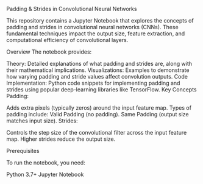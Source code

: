 Padding & Strides in Convolutional Neural Networks


This repository contains a Jupyter Notebook that explores the concepts of padding and strides in convolutional neural networks (CNNs). These fundamental techniques impact the output size, feature extraction, and computational efficiency of convolutional layers.

Overview
The notebook provides:

Theory: Detailed explanations of what padding and strides are, along with their mathematical implications.
Visualizations: Examples to demonstrate how varying padding and stride values affect convolution outputs.
Code Implementation: Python code snippets for implementing padding and strides using popular deep-learning libraries like TensorFlow.
Key Concepts
Padding:

Adds extra pixels (typically zeros) around the input feature map.
Types of padding include:
Valid Padding (no padding).
Same Padding (output size matches input size).
Strides:

Controls the step size of the convolutional filter across the input feature map.
Higher strides reduce the output size.

Prerequisites

To run the notebook, you need:

Python 3.7+
Jupyter Notebook
